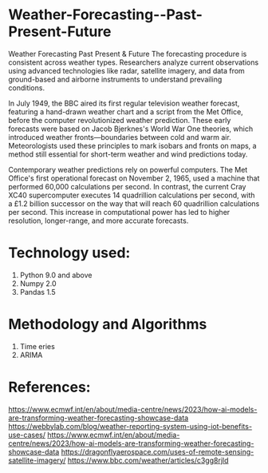# Weather-Forecasting--Past-Present-Future
Weather Forecasting Past Present & Future
The forecasting procedure is consistent across weather types. Researchers analyze current observations using advanced technologies like radar, satellite imagery, and data from ground-based and airborne instruments to understand prevailing conditions.

In July 1949, the BBC aired its first regular television weather forecast, featuring a hand-drawn weather chart and a script from the Met Office, before the computer revolutionized weather prediction. These early forecasts were based on Jacob Bjerknes's World War One theories, which introduced weather fronts—boundaries between cold and warm air. Meteorologists used these principles to mark isobars and fronts on maps, a method still essential for short-term weather and wind predictions today.

Contemporary weather predictions rely on powerful computers. The Met Office's first operational forecast on November 2, 1965, used a machine that performed 60,000 calculations per second. In contrast, the current Cray XC40 supercomputer executes 14 quadrillion calculations per second, with a £1.2 billion successor on the way that will reach 60 quadrillion calculations per second. This increase in computational power has led to higher resolution, longer-range, and more accurate forecasts.

# Technology used:
1. Python 9.0 and above
2. Numpy 2.0
3. Pandas 1.5

# Methodology and Algorithms
1. Time eries
2. ARIMA

# References:
 https://www.ecmwf.int/en/about/media-centre/news/2023/how-ai-models-are-transforming-weather-forecasting-showcase-data 
 https://webbylab.com/blog/weather-reporting-system-using-iot-benefits-use-cases/
 https://www.ecmwf.int/en/about/media-centre/news/2023/how-ai-models-are-transforming-weather-forecasting-showcase-data
 https://dragonflyaerospace.com/uses-of-remote-sensing-satellite-imagery/
 https://www.bbc.com/weather/articles/c3gg8rjld



